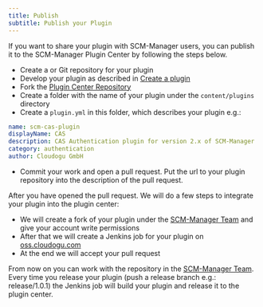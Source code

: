 ```yaml
---
title: Publish
subtitle: Publish your Plugin
---
```


If you want to share your plugin with SCM-Manager users, you can publish it to the SCM-Manager Plugin Center by following the steps below.

* Create a or Git repository for your plugin
* Develop your plugin as described in [Create a plugin](../create/)
* Fork the [Plugin Center Repository](https://github.com/scm-manager/plugin-center)
* Create a folder with the name of your plugin under the `content/plugins` directory
* Create a `plugin.yml` in this folder, which describes your plugin e.g.:

```yaml
name: scm-cas-plugin
displayName: CAS
description: CAS Authentication plugin for version 2.x of SCM-Manager
category: authentication
author: Cloudogu GmbH
```

* Commit your work and open a pull request. Put the url to your plugin repository into the description of the pull request.

After you have opened the pull request. 
We will do a few steps to integrate your plugin into the plugin center:

* We will create a fork of your plugin under the [SCM-Manager Team](https://github.com/scm-manager/) and give your account write permissions
* After that we will create a Jenkins job for your plugin on [oss.cloudogu.com](https://oss.cloudogu.com/jenkins/job/scm-manager-plugins/)
* At the end we will accept your pull request

From now on you can work with the repository in the [SCM-Manager Team](https://github.com/scm-manager/).
Every time you release your plugin (push a release branch e.g.: release/1.0.1) the Jenkins job will build your plugin and release it to the plugin center.
